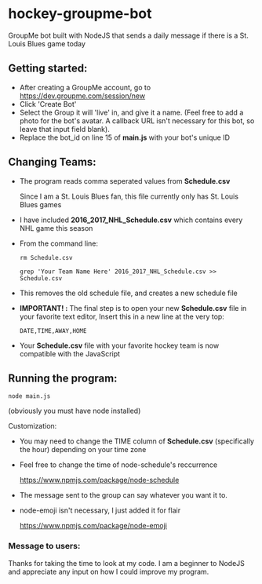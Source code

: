 # hockey-groupme-bot
GroupMe bot built with NodeJS that sends a daily message if there is a St. Louis Blues game today

## Getting started: ##
* After creating a GroupMe account, go to https://dev.groupme.com/session/new
* Click 'Create Bot'
* Select the Group it will 'live' in, and give it a name. (Feel free to add a photo for the bot's avatar. A callback URL isn't necessary for this bot, so leave that input field blank).
* Replace the bot_id on line 15 of **main.js** with your bot's unique ID

## Changing Teams: ##
* The program reads comma seperated values from **Schedule.csv**
  
  Since I am a St. Louis Blues fan, this file currently only has St. Louis Blues games
* I have included **2016_2017_NHL_Schedule.csv** which contains every NHL game this season
* From the command line:
    
    `rm Schedule.csv`
    
    `grep 'Your Team Name Here' 2016_2017_NHL_Schedule.csv >> Schedule.csv`
* This removes the old schedule file, and creates a new schedule file
* **IMPORTANT! :** 
  The final step is to open your new **Schedule.csv** file in your favorite text editor,
  Insert this in a new line at the very top: 
    
    `DATE,TIME,AWAY,HOME`
* Your **Schedule.csv** file with your favorite hockey team is now compatible with the JavaScript

## Running the program: ##
  
   `node main.js`

  (obviously you must have node installed)

Customization:
* You may need to change the TIME column of **Schedule.csv** (specifically the hour) depending on your time zone
* Feel free to change the time of node-schedule's reccurrence

  https://www.npmjs.com/package/node-schedule

* The message sent to the group can say whatever you want it to.
* node-emoji isn't necessary, I just added it for flair

  https://www.npmjs.com/package/node-emoji

### Message to users: ###
Thanks for taking the time to look at my code. I am a beginner to NodeJS and appreciate any input on how I could improve my program. 
